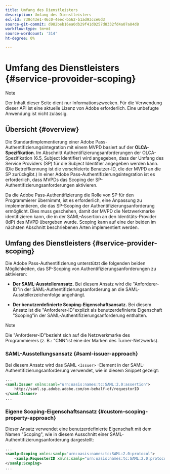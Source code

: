 ```yaml
---
title: Umfang des Dienstleisters
description: Umfang des Dienstleisters
exl-id: 730c43e1-46c0-4eec-b562-b1ad93cce6d3
source-git-commit: d982beb16ea0db29f41d0257d8332fd4a07a84d8
workflow-type: tm+mt
source-wordcount: '314'
ht-degree: 0%

---
```


# Umfang des Dienstleisters {#service-provoider-scoping}

>[!NOTE]
>
>Der Inhalt dieser Seite dient nur Informationszwecken. Für die Verwendung dieser API ist eine aktuelle Lizenz von Adobe erforderlich. Eine unbefugte Anwendung ist nicht zulässig.

## Übersicht {#overview}

Die Standardimplementierung einer Adobe Pass-Authentifizierungsintegration mit einem MVPD basiert auf der **OLCA-Spezifikation**. Im Abschnitt Authentifizierungsanforderungen der OLCA-Spezifikation (6.5, Subject Identifier) wird angegeben, dass der Umfang des Service Providers (SP) für die Subject Identifier angegeben werden kann. (Die Betreffkennung ist die verschleierte Benutzer-ID, die der MVPD an die SP zurückgibt.)  In einer Adobe Pass-Authentifizierungsintegration ist es erforderlich, dass MVPDs das Scoping der SP-Authentifizierungsanforderungen aktivieren.

Da die Adobe Pass-Authentifizierung die Rolle von SP für den Programmierer übernimmt, ist es erforderlich, eine Anpassung zu implementieren, die das SP-Scoping der Authentifizierungsanforderung ermöglicht.  Dies muss geschehen, damit der MVPD die Netzwerkmarke identifizieren kann, die in der SAML-Assertion an den Identitäts-Provider (IdP) des MVPD übergeben wurde.  Scoping kann auf eine der beiden im nächsten Abschnitt beschriebenen Arten implementiert werden.

## Umfang des Dienstleisters {#service-provider-scoping}

Die Adobe Pass-Authentifizierung unterstützt die folgenden beiden Möglichkeiten, das SP-Scoping von Authentifizierungsanforderungen zu aktivieren:

* **Der SAML-Ausstelleransatz.** Bei diesem Ansatz wird die &quot;Anforderer-ID&quot;in der SAML-Authentifizierungsanforderung an die SAML-Ausstellerzeichenfolge angehängt.

* **Der benutzerdefinierte Scoping-Eigenschaftsansatz.** Bei diesem Ansatz ist die &quot;Anforderer-ID&quot;explizit als benutzerdefinierte Eigenschaft &quot;Scoping&quot;in der SAML-Authentifizierungsanforderung enthalten.

>[!NOTE]
>
>Die &quot;Anforderer-ID&quot;bezieht sich auf die Netzwerkmarke des Programmierers (z. B.: &quot;CNN&quot;ist eine der Marken des Turner-Netzwerks).

### SAML-Ausstellungsansatz {#saml-issuer-approach}

Bei diesem Ansatz wird das SAML `<Issuer>` -Element in der SAML-Authentifizierungsanforderung verwendet, wie in diesem Snippet gezeigt:

```xml
...
<saml:Issuer xmlns:saml="urn:oasis:names:tc:SAML:2.0:assertion">
    http://saml.sp.adobe.adobe.com/on-behalf-of/requestorID
</saml:Issuer>
...
```

### Eigene Scoping-Eigenschaftsansatz {#custom-scoping-property-approach}

Dieser Ansatz verwendet eine benutzerdefinierte Eigenschaft mit dem Namen &quot;Scoping&quot;, wie in diesem Ausschnitt einer SAML-Authentifizierungsanforderung dargestellt:

```xml
...
<samlp:Scoping xmlns:samlp="urn:oasis:names:tc:SAML:2.0:protocol">
    <samlp:RequesterID xmlns:samlp="urn:oasis:names:tc:SAML:2.0:protocol">requestorID</samlp:RequesterID>
</samlp:Scoping>
...
```

<!--
>[!RELATEDINFORMATION]
>* [MVPD Authentication](/help/authentication/authn-usecase.md)
>* **OLCA Specification**
-->
